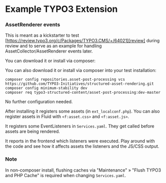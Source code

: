 # Example TYPO3 Extension
### AssetRenderer events

This is meant as a kickstarter to test [https://review.typo3.org/c/Packages/TYPO3.CMS/+/64021][review] during review and to serve as an example for handling AssetCollector/AssetRenderer events later.

You can download it or install via composer:

You can also download it or install via composer into your test installation:

    composer config repositories.asset-post-processing vcs https://github.com/TYPO3-Initiatives/structured-asset-rendering.git
    composer config minimum-stability dev
    composer req typo3-structured-content/asset-post-processing:dev-master

No further configuration needed.

After installing it registers some assets (in `ext_localconf.php`). You can also register assets in Fluid with `<f:asset.css>` and `<f:asset.js>`.

It registers some EventListeners in `Services.yaml`. They get called before assets are being rendered.

It reports in the frontend which listeners were executed. Play around with the code and see how it affects assets the listeners and the JS/CSS output.

### Note
In non-composer install, flushing caches via "Maintenance" » "Flush TYPO3 and PHP Cache" is required when changing `Services.yaml`.

[review]: https://review.typo3.org/c/Packages/TYPO3.CMS/+/64021
